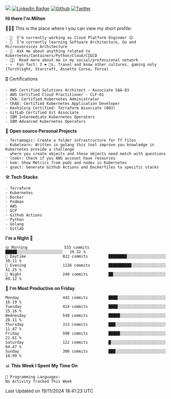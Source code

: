![](https://komarev.com/ghpvc/?username=miltlima&color=blueviolet) [![Linkedin Badge](https://img.shields.io/badge/-LinkedIn-blue?style=flat-square&logo=Linkedin&logoColor=white&link=https://www.linkedin.com/in/miltonlimaj/)](https://www.linkedin.com/in/miltonlimaj/) [![Github](https://img.shields.io/github/followers/miltlima?style=social)](https://github.com/miltlima?tab=followers) [![Twitter](https://img.shields.io/twitter/follow/milt_lima?style=social)](https://twitter.com/milt_lima)
 


     
**Hi there I'm Milton**

👨🏽‍💻 This is the place where I you can view my short profile:
```text
- 🔭  I’m currently working as Cloud Platform Engineer 😉
- 🌱  I’m currently learning Software Architecture, Go and Microsservices Architecture
- 💬  Ask me about anything related to Kubernetes/Containers/Python/Cloud/CI&CD
- 👨‍💻  Read more about me in my social/professional network
- ⚡  Fun fact: I ❤️ 🐶s, Travel and know other cultures, gaming only [Torchlight, Starcraft, Assetto Corsa, Forza]
```
🎖 Certifications
```text
- AWS Certified Solutions Architect – Associate SAA-03
- AWS Certified Cloud Practitioner - CLF-01
- CKA: Certified Kubernetes Administrator
- CKAD: Certified Kubernetes Application Developer
- HashiCorp Certified: Terraform Associate (003)
- GitLab Certified Git Associate
- IBM Intermediate Kubernetes Operators
- IBM Advanced Kubernetes Operators
```
📐 **Open source Personal Projects**

```text
- Terramagic: Create a folder infrastructure for Tf files
- Kubelearn: Written in golang this tool improve you knowledge in Kubernetes provide a challenge
  where you create objects and these objects need match with questions
- lookr: Check if you AWS account have resources
- kom: Show Metrics from pods and nodes in Kubernetes
- goact: Generate Github Actions and Dockerfiles to specific stacks
```
🛠 **Tech Stacks**

```text
- Terraform
- Kubernetes
- Docker
- Podman
- AWS
- GCP
- Github Actions
- Python
- Golang
- Gitlab
```         

<!--START_SECTION:waka-->
**I'm a Night 🦉** 

```text
🌞 Morning                533 commits         █████░░░░░░░░░░░░░░░░░░░░   19.52 % 
🌆 Daytime                822 commits         ████████░░░░░░░░░░░░░░░░░   30.11 % 
🌃 Evening                1126 commits        ██████████░░░░░░░░░░░░░░░   41.25 % 
🌙 Night                  249 commits         ██░░░░░░░░░░░░░░░░░░░░░░░   09.12 % 
```
📅 **I'm Most Productive on Friday** 

```text
Monday                   442 commits         ████░░░░░░░░░░░░░░░░░░░░░   16.19 % 
Tuesday                  414 commits         ████░░░░░░░░░░░░░░░░░░░░░   15.16 % 
Wednesday                549 commits         █████░░░░░░░░░░░░░░░░░░░░   20.11 % 
Thursday                 313 commits         ███░░░░░░░░░░░░░░░░░░░░░░   11.47 % 
Friday                   590 commits         █████░░░░░░░░░░░░░░░░░░░░   21.61 % 
Saturday                 122 commits         █░░░░░░░░░░░░░░░░░░░░░░░░   04.47 % 
Sunday                   300 commits         ███░░░░░░░░░░░░░░░░░░░░░░   10.99 % 
```


📊 **This Week I Spent My Time On** 

```text
💬 Programming Languages: 
No Activity Tracked This Week
```


 Last Updated on 19/11/2024 18:41:23 UTC
<!--END_SECTION:waka-->
